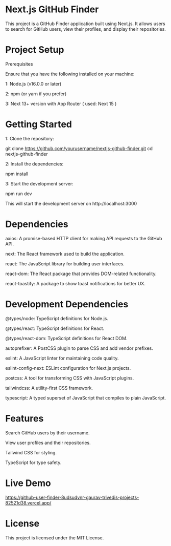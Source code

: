 # Next.js GitHub Finder

This project is a GitHub Finder application built using Next.js. It allows users to search for GitHub users, view their profiles, and display their repositories.

# Project Setup

Prerequisites

Ensure that you have the following installed on your machine:

1: Node.js (v16.0.0 or later)

2: npm (or yarn if you prefer)
 
3: Next 13+ version with App Router ( used: Next 15 )

# Getting Started

1: Clone the repository:

git clone https://github.com/yourusername/nextjs-github-finder.git
cd nextjs-github-finder

2: Install the dependencies:

npm install

3: Start the development server:

npm run dev 

This will start the development server on http://localhost:3000

# Dependencies

axios: A promise-based HTTP client for making API requests to the GitHub API.

next: The React framework used to build the application.

react: The JavaScript library for building user interfaces.

react-dom: The React package that provides DOM-related functionality.

react-toastify: A package to show toast notifications for better UX.


# Development Dependencies

@types/node: TypeScript definitions for Node.js.

@types/react: TypeScript definitions for React.

@types/react-dom: TypeScript definitions for React DOM.

autoprefixer: A PostCSS plugin to parse CSS and add vendor prefixes.

eslint: A JavaScript linter for maintaining code quality.

eslint-config-next: ESLint configuration for Next.js projects.

postcss: A tool for transforming CSS with JavaScript plugins.

tailwindcss: A utility-first CSS framework.

typescript: A typed superset of JavaScript that compiles to plain JavaScript.

# Features

Search GitHub users by their username.

View user profiles and their repositories.

Tailwind CSS for styling.

TypeScript for type safety.

# Live Demo

https://github-user-finder-8udsudvnr-gaurav-trivedis-projects-82521d38.vercel.app/

# License

This project is licensed under the MIT License.


